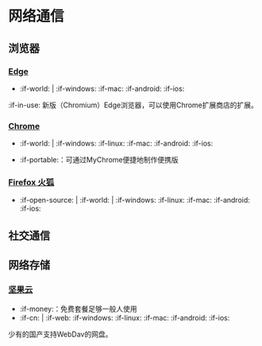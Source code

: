 # 网络通信

## 浏览器

### [Edge](https://www.microsoft.com/zh-cn/edge)

- :if-world: | :if-windows: :if-mac: :if-android: :if-ios:

:if-in-use: 新版（Chromium）Edge浏览器，可以使用Chrome扩展商店的扩展。

### [Chrome](https://www.google.com/chrome/)
- :if-world: | :if-windows: :if-linux: :if-mac: :if-android: :if-ios:

- :if-portable:：可通过MyChrome便捷地制作便携版

### [Firefox 火狐](https://www.mozilla.org/)

- :if-open-source: | :if-world: | :if-windows: :if-linux: :if-mac: :if-android: :if-ios:


## 社交通信

## 网络存储

### [坚果云](https://www.jianguoyun.com/)

- :if-money:：免费套餐足够一般人使用
- :if-cn: | :if-web: :if-windows: :if-linux: :if-mac: :if-android: :if-ios:

少有的国产支持WebDav的网盘。

